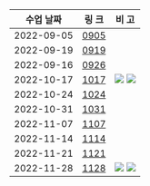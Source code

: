 
|수업 날짜| 링 크 | 비 고 |
|------|---|---|
|2022-09-05|<a href="https://wkdtpqls.github.io/typescript01/">0905</a>||
|2022-09-19|<a href="https://wkdtpqls.github.io/typescript02/">0919</a>||
|2022-09-16|<a href="https://wkdtpqls.github.io/typescript02/">0926</a>||
|2022-10-17|<a href="https://wkdtpqls.github.io/javascript/project01/">1017</a>|<a href="https://wkdtpqls.github.io/HtmlCSSHardCoding/" target="_blank"><img src="https://img.shields.io/badge/RESUME-FF3633?style=flat&logo=Github&logoColor=white" /></a>  <a href="https://typescript-resume.netlify.app/" target="_blank"><img src="https://img.shields.io/badge/RESUME-00C7B7?style=flat&logo=Netlify&logoColor=white" /></a>|
|2022-10-24|<a href="https://wkdtpqls.github.io/javascript/javascript01/">1024</a>||
|2022-10-31|<a href="https://wkdtpqls.github.io/javascript/javascript02/">1031</a>||
|2022-11-07|<a href="https://wkdtpqls.github.io/javascript/javascript03/">1107</a>||
|2022-11-14|<a href="https://wkdtpqls.github.io/javascript/javascript04/">1114</a>||
|2022-11-21|<a href="https://wkdtpqls.github.io/javascript/javascript05/">1121</a>||
|2022-11-28|<a href="https://wkdtpqls.github.io/javascript/javascript06/">1128</a>|<a href="https://wkdtpqls.github.io/Portfolio/" target="_blank"><img src="https://img.shields.io/badge/Portfolio-FF3633?style=flat&logo=Github&logoColor=white" /></a>  <a href="https://javascript-porfolio.netlify.app/" target="_blank"><img src="https://img.shields.io/badge/Portfolio-00C7B7?style=flat&logo=Netlify&logoColor=white" /></a>|
